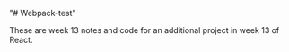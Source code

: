 "# Webpack-test" 
<p>These are week 13 notes and code for an additional project in week 13 of React.</p>
